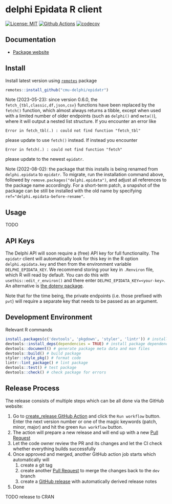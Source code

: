 # delphi Epidata R client

[![License: MIT][mit-image]][mit-url] [![Github Actions][github-actions-image]][github-actions-url]
[![codecov](https://codecov.io/gh/dsweber2/epidatr/branch/dev/graph/badge.svg?token=jVHL9eHZNZ)](https://codecov.io/gh/dsweber2/epidatr)

## Documentation

- [Package website](https://cmu-delphi.github.io/epidatr/)

## Install

Install latest version using [`remotes`](https://cran.r-project.org/package=remotes) package

```R
remotes::install_github("cmu-delphi/epidatr")
```

Note (2023-05-23): since version 0.6.0, the `fetch_{tbl,classic,df,json,csv}`
functions have been replaced by the `fetch()` function, which almost always
returns a tibble, except when used with a limited number of older endpoints
(such as `delphi()` and `meta()`), where it will output a nested list structure.
If you encounter an error like

```{r}
Error in fetch_tbl(.) : could not find function "fetch_tbl"
```

please update to use `fetch()` instead. If instead you encounter

```{r}
Error in fetch(.) : could not find function "fetch"
```

please update to the newest `epidatr`.

Note (2022-08-02): the package that this installs is being renamed from
`delphi.epidata` to `epidatr`. To migrate, run the installation command above,
followed by `remove.packages("delphi.epidata")`, and adjust all references to
the package name accordingly. For a short-term patch, a snapshot of the package
can be still be installed with the old name by specifying
`ref="delphi.epidata-before-rename"`.

## Usage

TODO

## API Keys

The Delphi API will soon require a (free) API key for full functionality.
The `epidatr` client will automatically look for this key in the R option `delphi.epidata.key`
and then from the environment variable `DELPHI_EPIDATA_KEY`.
We recommend storing your key in `.Renviron` file, which R will read by default.
You can do this with `usethis::edit_r_environ()` and there enter `DELPHI_EPIDATA_KEY=<your-key>`.
An alternative is [the dotenv package](https://github.com/gaborcsardi/dotenv/).

Note that for the time being, the private endpoints (i.e. those prefixed with `pvt`) will require
a separate key that needs to be passed as an argument.

## Development Environment

Relevant R commands

```r
install.packages(c('devtools', 'pkgdown', 'styler', 'lintr')) # install dev dependencies
devtools::install_deps(dependencies = TRUE) # install package dependencies
devtools::document() # generate package meta data and man files
devtools::build() # build package
styler::style_pkg() # format code
lintr::lint_package() # lint package
devtools::test() # test package
devtools::check() # check package for errors
```

## Release Process

The release consists of multiple steps which can be all done via the GitHub website:

1. Go to [create_release GitHub Action](https://github.com/cmu-delphi/epidatr/actions/workflows/create_release.yml) and click the `Run workflow` button. Enter the next version number or one of the magic keywords (patch, minor, major) and hit the green `Run workflow` button.
1. The action will prepare a new release and will end up with a new [Pull Request](https://github.com/cmu-delphi/epidatr/pulls)
1. Let the code owner review the PR and its changes and let the CI check whether everything builds successfully
1. Once approved and merged, another GitHub action job starts which automatically will
   1. create a git tag
   1. create another [Pull Request](https://github.com/cmu-delphi/epidatr/pulls) to merge the changes back to the `dev` branch
   1. create a [GitHub release](https://github.com/cmu-delphi/epidatr/releases) with automatically derived release notes
1. Done

TODO release to CRAN

[mit-image]: https://img.shields.io/badge/License-MIT-yellow.svg
[mit-url]: https://opensource.org/licenses/MIT
[github-actions-image]: https://github.com/cmu-delphi/epidatr/workflows/ci/badge.svg
[github-actions-url]: https://github.com/cmu-delphi/epidatr/actions
